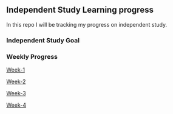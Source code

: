 ## Independent Study Learning progress

In this repo I will be tracking my progress on independent study. 

### Independent Study Goal


### Weekly Progress

[Week-1](week1.md)

[Week-2](week2.md)

[Week-3](week2.md)

[Week-4](week2.md)